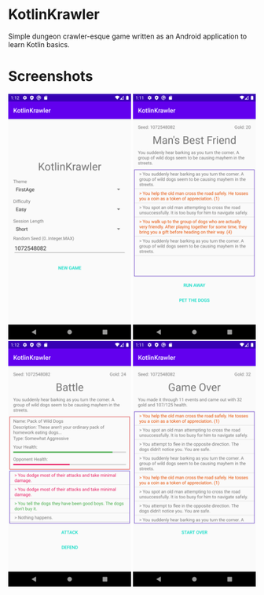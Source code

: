 # KotlinKrawler
Simple dungeon crawler-esque game written as an Android application to learn Kotlin basics.

# Screenshots

<img src="https://github.com/blakrazor/KotlinKrawler/blob/develop/screenshots/Screenshot_1593418335.png" width="250"> <img src="https://github.com/blakrazor/KotlinKrawler/blob/develop/screenshots/Screenshot_1593418306.png" width="250"> <img src="https://github.com/blakrazor/KotlinKrawler/blob/develop/screenshots/Screenshot_1593418328.png" width="250"> <img src="https://github.com/blakrazor/KotlinKrawler/blob/develop/screenshots/Screenshot_1593418293.png" width="250">
